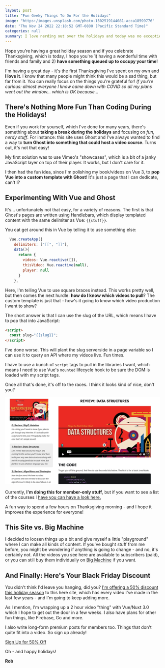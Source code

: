 ```yaml
---
layout: post
title: "Fun Geeky Things To Do For the Holidays"
image: "https:/images.unsplash.com/photo-1502519144081-acca18599776"
date: "Thu Nov 24 2022 22:18:52 GMT-0800 (Pacific Standard Time)"
categories: null
summary: I love nerding out over the holidays and today was no exception. I added a feature to my blog that I've wanted to add forever!      
---
```


Hope you're having a great holiday season and if you celebrate Thanksgiving, which is today, I hope you're 1) having a wonderful time with friends and family and 2) **have something queued up to occupy your time**!

I'm having a great day - it's the first Thanksgiving I've spent on my own and **I love it**. I know that many people might think this would be a sad thing, but far from it. You can really focus on the things you're grateful for! _If you're curious: almost everyone I know came down with COVID so all my plans went out the window... which is OK because..._

## There's Nothing More Fun Than Coding During the Holidays!

Even if you work for yourself, which I've done for many years, there's something about **taking a break during the holidays** and focusing on _fun, nerdy stuff_. For instance: this site uses Ghost and I've always wanted to find a way to **turn Ghost into something that could host a video course**. Turns out, it's not that easy!

My first solution was to use Vimeo's "showcases", which is a bit of a janky JavaScript layer on top of their player. It works, but I don't care for it.

I then had the fun idea, since I'm polishing my book/videos on Vue 3, to **pop Vue into a custom template with Ghost**! It's just a page that I can dedicate, can't I?

## Experimenting With Vue and Ghost

It's... unfortunately not that easy, for a variety of reasons. The first is that Ghost's pages are written using Handlebars, which display templated content with the same delimiter as Vue: `{{stuff}}`.

You cat get around this in Vue by telling it to use something else:

```js
  Vue.createApp({
    delimiters: ["[[", "]]"],
    data(){
      return {
        videos: Vue.reactive([]),
        thisVideo: Vue.reactive(null),
        player: null
      }
    },
```

Here, I'm telling Vue to use square braces instead. This works pretty well, but then comes the next hurdle: **how do I know which videos to pull**? The custom template is just that - how's it going to know which video production I want to show?

The short answer is that I can use the slug of the URL, which means I have to pop that into JavaScript:

```html
<script>
  const slug="{{slug}}";
</script>
```

I've done worse. This will plant the slug serverside in a page variable so I can use it to query an API where my videos live. Fun times.

I have to use a bunch of `script` tags to pull in the libraries I want, which means I need to use Vue's `mounted` lifecycle hook to be sure the DOM is loaded with my script tags. 

Once all that's done, it's off to the races. I think it looks kind of nice, don't you?

![](/img/2022/11/bip_1235.jpg)

Currently, **I'm doing this for member-only stuff**, but if you want to see a list of the courses I [have you can have a look here.](%5F%5FGHOST%5FURL%5F%5F/tag/courses)

A fun way to spend a few hours on Thanksgiving morning - and I hope it improves the experience for everyone!

## This Site vs. Big Machine

I decided to loosen things up a bit and give myself a little "playground" where I can make all kinds of content. If you've bought stuff from me before, you might be wondering if anything is going to change - and no, it's certainly not. All the videos you see here are available to subscribers (paid), or you can still buy them individually on [Big Machine](https://bigmachine.io) if you want.

## And Finally: Here's Your Black Friday Discount

You didn't think I'd leave you hanging, did you? [I'm offering a 50% discount this holiday season](%5F%5FGHOST%5FURL%5F%5F/holiday) to this here site, which has every video I've made in the last few years - and I'm going to keep adding more.

As I mention, I'm wrapping up a 2 hour video "thing" with Vue/Nuxt 3.0 which I hope to get out the door in a few weeks. I also have plans for other fun things, like Firebase, Go and more.

I also write long-form premium posts for members too. Things that don't quite fit into a video. So sign up already!

[Sign Up for 50% Off](%5F%5FGHOST%5FURL%5F%5F/holiday)

Oh - and happy holidays!

**Rob**